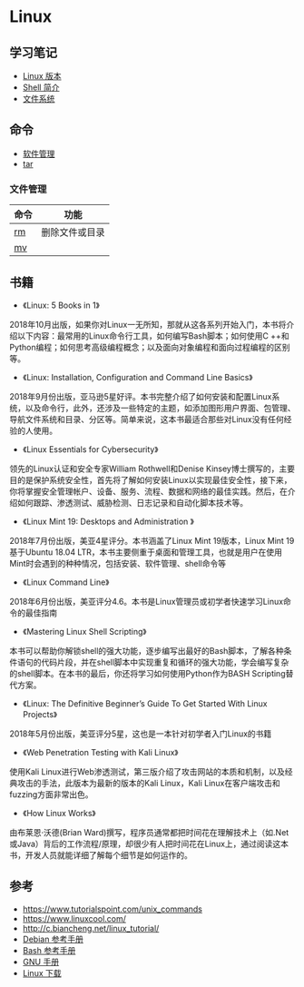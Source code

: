 # Linux

## 学习笔记

- [Linux 版本](tutorials/linux_version.md)
- [Shell 简介](tutorials/shell.md)
- [文件系统](tutorials/file_system.md)

## 命令

- [软件管理](command/package.md)
- [tar](command/tar.md)

### 文件管理

|命令|功能|
|---|---|
|[rm](command/rm.md)|删除文件或目录|
|[mv](command/mv.md)||

## 书籍

- 《Linux: 5 Books in 1》

2018年10月出版，如果你对Linux一无所知，那就从这各系列开始入门，本书将介绍以下内容：最常用的Linux命令行工具，如何编写Bash脚本；如何使用C ++和Python编程；如何思考高级编程概念；以及面向对象编程和面向过程编程的区别等。

- 《Linux: Installation, Configuration and Command Line Basics》

2018年9月份出版，亚马逊5星好评。本书完整介绍了如何安装和配置Linux系统，以及命令行，此外，还涉及一些特定的主题，如添加图形用户界面、包管理、导航文件系统和目录、分区等。简单来说，这本书最适合那些对Linux没有任何经验的人使用。

- 《Linux Essentials for Cybersecurity》

领先的Linux认证和安全专家William Rothwell和Denise Kinsey博士撰写的，主要目的是保护系统安全性，首先将了解如何安装Linux以实现最佳安全性，接下来，你将掌握安全管理帐户、设备、服务、流程、数据和网络的最佳实践。然后，在介绍如何跟踪、渗透测试、威胁检测、日志记录和自动化脚本技术等。

- 《Linux Mint 19: Desktops and Administration 》

2018年7月份出版，美亚4星评分。本书涵盖了Linux Mint 19版本，Linux Mint 19基于Ubuntu 18.04 LTR，本书主要侧重于桌面和管理工具，也就是用户在使用Mint时会遇到的种种情况，包括安装、软件管理、shell命令等

- 《Linux Command Line》

2018年6月份出版，美亚评分4.6。本书是Linux管理员或初学者快速学习Linux命令的最佳指南

- 《Mastering Linux Shell Scripting》

本书可以帮助你解锁shell的强大功能，逐步编写出最好的Bash脚本，了解各种条件语句的代码片段，并在shell脚本中实现重复和循环的强大功能，学会编写复杂的shell脚本。在本书的最后，你还将学习如何使用Python作为BASH Scripting替代方案。

- 《Linux: The Definitive Beginner’s Guide To Get Started With Linux Projects》

2018年5月份出版，美亚评分5星，这也是一本针对初学者入门Linux的书籍

- 《Web Penetration Testing with Kali Linux》

使用Kali Linux进行Web渗透测试，第三版介绍了攻击网站的本质和机制，以及经典攻击的手法，此版本为最新的版本的Kali Linux，Kali Linux在客户端攻击和fuzzing方面非常出色。

- 《How Linux Works》

由布莱恩·沃德(Brian Ward)撰写，程序员通常都把时间花在理解技术上（如.Net或Java）背后的工作流程/原理，却很少有人把时间花在Linux上，通过阅读这本书，开发人员就能详细了解每个细节是如何运作的。

## 参考

- https://www.tutorialspoint.com/unix_commands
- https://www.linuxcool.com/
- http://c.biancheng.net/linux_tutorial/
- [Debian 参考手册](https://www.debian.org/doc/manuals/debian-reference/)
- [Bash 参考手册](http://www.gnu.org/savannah-checkouts/gnu/bash/manual/bash.html)
- [GNU 手册](http://www.gnu.org/manual/manual.html)
- [Linux 下载](https://www.linuxdown.com/)
